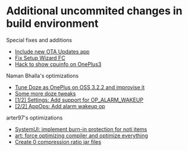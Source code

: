 # Additional uncommited changes in build environment

Special fixes and additions
* [Include new OTA Updates app](https://raw.githubusercontent.com/RR-OnePlus3/rr_device_oneplus_oneplus3/cmk-marshmallow/README)
* [Fix Setup Wizard FC](https://github.com/Naman-Bhalla/rr_vendor_oneplus/commit/4fad9ff7503d9860f6e9c4139216e37d3d8eafdc)
* [Hack to show cpuinfo on OnePlus3](https://github.com/Naman-Bhalla/rr_packages_apps_Settings/commit/78e525391e6648cf78e09ea41e98a12110b21ba7)

Naman Bhalla's optimizations
* [Tune Doze as OnePlus on OSS 3.2.2 and improvise it](https://github.com/Naman-Bhalla/rr_frameworks_base/commit/f6cbcb6cae0db8338ed65384851f06b1d0c86c8e)
* [Some more doze tweaks](https://github.com/Naman-Bhalla/rr_frameworks_base/commit/9b081894a45dfe3ae4a3134310dd238b88eb687e)
* [[1/2] Settings: Add support for OP_ALARM_WAKEUP](https://github.com/Naman-Bhalla/rr_packages_apps_Settings/commit/ba26eb52856437b34ce58236da28a32f5930f0c9)
* [[2/2] AppOps: Add alarm wakeup op](https://github.com/Naman-Bhalla/rr_frameworks_base/commit/c96c0d80f4ec40c6fc9c317df2d3214860374279)

arter97's optimizations
* [SystemUI: implement burn-in protection for noti items](https://github.com/arter97/android_frameworks_base/commit/ff92904c9704361fc6dcce2c76de6194d90b2b5c)
* [art: force optimizing compiler and optimize everything](https://github.com/arter97/android_art/commit/5d8626cce4d9f49ebf4f1a12fe777ae60b0a6027)
* [Create 0 compression ratio jar files](https://github.com/arter97/android_build/commit/9e0c0f4a64d359b461b2f881bc46afbab60a4d09)
